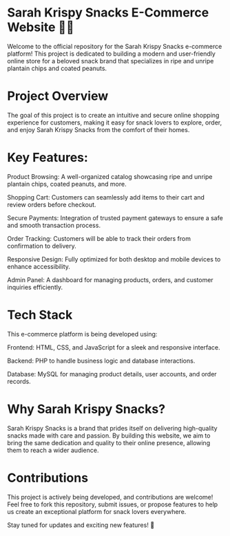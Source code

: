 # Sarah Krispy Snacks E-Commerce Website 🍌🥜
Welcome to the official repository for the Sarah Krispy Snacks e-commerce platform! This project is dedicated to building a modern and user-friendly online store for a beloved snack brand that specializes in ripe and unripe plantain chips and coated peanuts.

# Project Overview
The goal of this project is to create an intuitive and secure online shopping experience for customers, making it easy for snack lovers to explore, order, and enjoy Sarah Krispy Snacks from the comfort of their homes.

# Key Features:
Product Browsing: A well-organized catalog showcasing ripe and unripe plantain chips, coated peanuts, and more.

Shopping Cart: Customers can seamlessly add items to their cart and review orders before checkout.

Secure Payments: Integration of trusted payment gateways to ensure a safe and smooth transaction process.

Order Tracking: Customers will be able to track their orders from confirmation to delivery.

Responsive Design: Fully optimized for both desktop and mobile devices to enhance accessibility.

Admin Panel: A dashboard for managing products, orders, and customer inquiries efficiently.



# Tech Stack

This e-commerce platform is being developed using:

Frontend: HTML, CSS, and JavaScript for a sleek and responsive interface.

Backend: PHP to handle business logic and database interactions.

Database: MySQL for managing product details, user accounts, and order records.

# Why Sarah Krispy Snacks?

Sarah Krispy Snacks is a brand that prides itself on delivering high-quality snacks made with care and passion. By building this website, we aim to bring the same dedication and quality to their online presence, allowing them to reach a wider audience.

# Contributions
This project is actively being developed, and contributions are welcome! Feel free to fork this repository, submit issues, or propose features to help us create an exceptional platform for snack lovers everywhere.

Stay tuned for updates and exciting new features! 🎉
